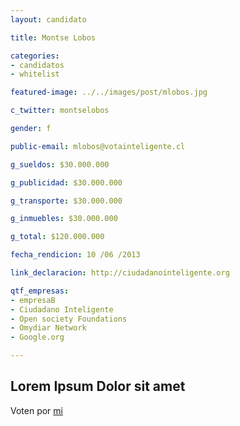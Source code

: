```yaml
---
layout: candidato

title: Montse Lobos

categories: 
- candidatos
- whitelist

featured-image: ../../images/post/mlobos.jpg

c_twitter: montselobos

gender: f

public-email: mlobos@votainteligente.cl

g_sueldos: $30.000.000

g_publicidad: $30.000.000

g_transporte: $30.000.000

g_inmuebles: $30.000.000

g_total: $120.000.000

fecha_rendicion: 10 /06 /2013

link_declaracion: http://ciudadanointeligente.org

qtf_empresas:
- empresaB
- Ciudadano Inteligente
- Open society Foundations
- Omydiar Network
- Google.org

---
```

Lorem Ipsum Dolor sit amet
---

Voten por [mi][left]

[left]: https://candideit.org
